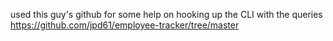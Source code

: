 used this guy's github for some help on hooking up the CLI with the queries https://github.com/jpd61/employee-tracker/tree/master